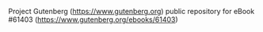 Project Gutenberg (https://www.gutenberg.org) public repository for eBook #61403 (https://www.gutenberg.org/ebooks/61403)
